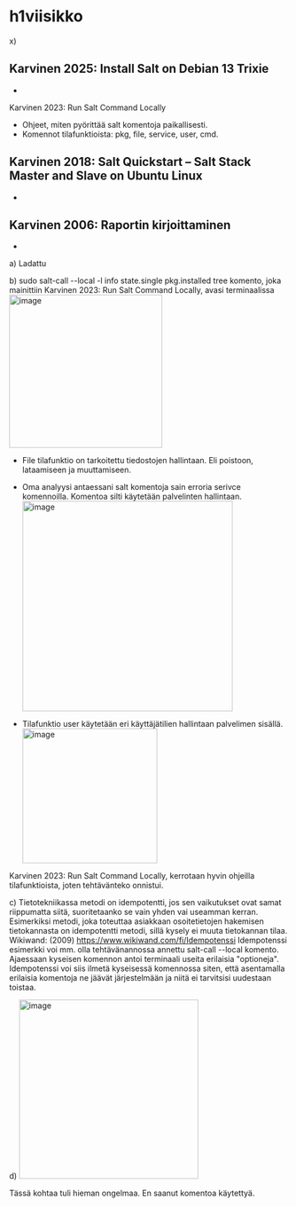 # h1viisikko


x) 


Karvinen 2025: Install Salt on Debian 13 Trixie
-
-



Karvinen 2023: Run Salt Command Locally
- Ohjeet, miten pyörittää salt komentoja paikallisesti.
- Komennot tilafunktioista: pkg, file, service, user, cmd.




Karvinen 2018: Salt Quickstart – Salt Stack Master and Slave on Ubuntu Linux
-
-



Karvinen 2006: Raportin kirjoittaminen
-
-








a) Ladattu



b)  sudo salt-call --local -l info state.single pkg.installed tree komento, joka mainittiin Karvinen 2023: Run Salt Command Locally, avasi terminaalissa <img width="276" alt="image" src="https://github.com/oskarihakamies/h1viisikko/assets/132085910/07445b7c-2cf6-409e-aa91-9ddd0ba08b79">

- File tilafunktio on tarkoitettu tiedostojen hallintaan. Eli poistoon, lataamiseen ja muuttamiseen.


- Oma analyysi antaessani salt komentoja sain erroria serivce komennoilla. Komentoa silti käytetään palvelinten hallintaan.  <img width="379" alt="image" src="https://github.com/oskarihakamies/h1viisikko/assets/132085910/5fb78bb1-a034-474f-9f2d-76c86600b08d">

- Tilafunktio user käytetään eri käyttäjätilien hallintaan palvelimen sisällä. <img width="243" alt="image" src="https://github.com/oskarihakamies/h1viisikko/assets/132085910/d91169d7-cc7d-4f21-a739-ea8a7dec6dee">

Karvinen 2023: Run Salt Command Locally, kerrotaan hyvin ohjeilla tilafunktioista, joten tehtävänteko onnistui. 





c) Tietotekniikassa metodi on idempotentti, jos sen vaikutukset ovat samat riippumatta siitä, suoritetaanko se vain yhden vai useamman kerran. Esimerkiksi metodi, joka toteuttaa asiakkaan osoitetietojen hakemisen tietokannasta on idempotentti metodi, sillä kysely ei muuta tietokannan tilaa. Wikiwand: (2009) https://www.wikiwand.com/fi/Idempotenssi Idempotenssi esimerkki voi mm. olla tehtävänannossa annettu salt-call --local komento. Ajaessaan kyseisen komennon antoi terminaali useita erilaisia "optioneja". Idempotenssi voi siis ilmetä kyseisessä komennossa siten, että asentamalla erilaisia komentoja ne jäävät järjestelmään ja niitä ei tarvitsisi uudestaan toistaa. 



d) <img width="323" alt="image" src="https://github.com/oskarihakamies/h1viisikko/assets/132085910/a62298cd-542a-4050-ac79-b23715e2b142">



Tässä kohtaa tuli hieman ongelmaa. En saanut komentoa käytettyä. 

